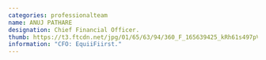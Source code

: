 ```yaml
---
categories: professionalteam
name: ANUJ PATHARE
designation: Chief Financial Officer.
thumb: https://t3.ftcdn.net/jpg/01/65/63/94/360_F_165639425_kRh61s497pV7IOPAjwjme1btB8ICkV0L.jpg
information: "CFO: EquiiFiirst."
---
```

